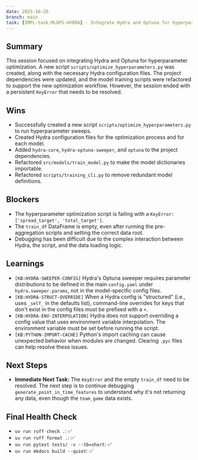 ```yaml
---
date: 2025-10-20
branch: main
task: [IMPL-task:MLOPS-HYDRA] - Integrate Hydra and Optuna for hyperparameter optimization.
---
```


## Summary

This session focused on integrating Hydra and Optuna for hyperparameter optimization. A new script `scripts/optimize_hyperparameters.py` was created, along with the necessary Hydra configuration files. The project dependencies were updated, and the model training scripts were refactored to support the new optimization workflow. However, the session ended with a persistent `KeyError` that needs to be resolved.

## Wins

- Successfully created a new script `scripts/optimize_hyperparameters.py` to run hyperparameter sweeps.
- Created Hydra configuration files for the optimization process and for each model.
- Added `hydra-core`, `hydra-optuna-sweeper`, and `optuna` to the project dependencies.
- Refactored `src/models/train_model.py` to make the model dictionaries importable.
- Refactored `scripts/training_cli.py` to remove redundant model definitions.

## Blockers

- The hyperparameter optimization script is failing with a `KeyError: ['spread_target', 'total_target']`.
- The `train_df` DataFrame is empty, even after running the pre-aggregation scripts and setting the correct data root.
- Debugging has been difficult due to the complex interaction between Hydra, the script, and the data loading logic.

## Learnings

- `[KB:HYDRA-SWEEPER-CONFIG]` Hydra's Optuna sweeper requires parameter distributions to be defined in the main `config.yaml` under `hydra.sweeper.params`, not in the model-specific config files.
- `[KB:HYDRA-STRUCT-OVERRIDE]` When a Hydra config is "structured" (i.e., uses `_self_` in the defaults list), command-line overrides for keys that don't exist in the config files must be prefixed with a `+`.
- `[KB:HYDRA-ENV-INTERPOLATION]` Hydra does not support overriding a config value that uses environment variable interpolation. The environment variable must be set before running the script.
- `[KB:PYTHON-IMPORT-CACHE]` Python's import caching can cause unexpected behavior when modules are changed. Clearing `.pyc` files can help resolve these issues.

## Next Steps

- **Immediate Next Task:** The `KeyError` and the empty `train_df` need to be resolved. The next step is to continue debugging `generate_point_in_time_features` to understand why it's not returning any data, even though the `team_game` data exists.

## Final Health Check

- `uv run ruff check .`: ✅
- `uv run ruff format .`: ✅
- `uv run pytest tests/ -v --tb=short`: ✅
- `uv run mkdocs build --quiet`: ✅
